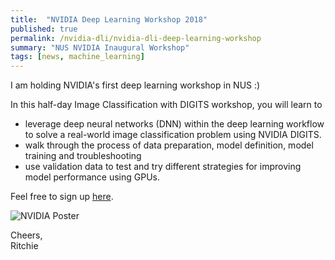 ```yaml
---
title:  "NVIDIA Deep Learning Workshop 2018"
published: true
permalink: /nvidia-dli/nvidia-dli-deep-learning-workshop
summary: "NUS NVIDIA Inaugural Workshop"
tags: [news, machine_learning]
---
```


I am holding NVIDIA's first deep learning workshop in NUS :)

In this half-day Image Classification with DIGITS workshop, you will learn to
- leverage deep neural networks (DNN) within the deep learning workflow to solve a real-world image classification problem using NVIDIA DIGITS.
- walk through the process of data preparation, model definition, model training and troubleshooting
- use validation data to test and try different strategies for improving model performance using GPUs.

Feel free to sign up [here](https://www.eventbrite.sg/e/teaching-you-to-solve-problems-with-deep-learning-by-nvidia-tickets-45464548689).

![NVIDIA Poster](https://res.cloudinary.com/ritchieng/image/upload/v1538729603/ritchieng.com/nus_nvidia/nus_nvidia_dli_2018_1.jpg)

Cheers,
<br />Ritchie